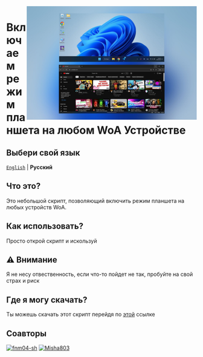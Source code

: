 <img align="right" src="https://github.com/fnm04-sh/tablet-mode-script/blob/main/tablet_mode.jpg" width="450" alt="da">


# Включаем режим планшета на любом WoA Устройстве

## Выбери свой язык
[`English`](/README.md) | **Pусский** 

## Что это?
Это небольшой скрипт, позволяющий включить режим планшета на любых устройств WoA.

## Как использовать?
Просто открой скрипт и искользуй

## ⚠️ Внимание
Я не несу отвественность, если что-то пойдет не так, пробуйте на свой страх и риск

## Где я могу скачать?
Ты можешь скачать этот скрипт перейдя по [этой](https://github.com/Misha803/My-Scripts/releases/tag/Optimized-Taskbar-Control) ссылке

## Соавторы

[<img alt="fnm04-sh" src="https://images.weserv.nl/?url=https://avatars.githubusercontent.com/u/91214755?v=4&w=45&fit=cover&mask=circle&maxage=7d" />](https://github.com/fnm04-sh)
[<img alt="Misha803" src="https://images.weserv.nl/?url=https://avatars.githubusercontent.com/u/118528504?v=4&w=45&fit=cover&mask=circle&maxage=7d" />](https://github.com/Misha803)
